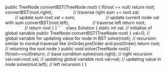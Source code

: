 public TreeNode convertBST(TreeNode root) {
if(root == null) return root;
convertBST(root.right);                  // traverse right
sum += root.val;                         // update sum
root.val = sum;                          // update current node val with sum
convertBST(root.left);                   // traverse left
return root;                             // return root
}
}```
​
​
​
class Solution {
static int val; // initialise of global variable
public TreeNode convertBST(TreeNode root) {
val=0; // global variable for updating value for node in BST
solve(root); // recursion similar to normal traversal like (inOrder,preOrder and postOrder)
return root; // returning the root node
}
public void solve(TreeNode root){
if(root==null)return; // base condition
solve(root.right); // right recursion
val=val+root.val; // updating global variable
root.val=val;  // updating value in node
solve(root.left); // left recursion
}
}